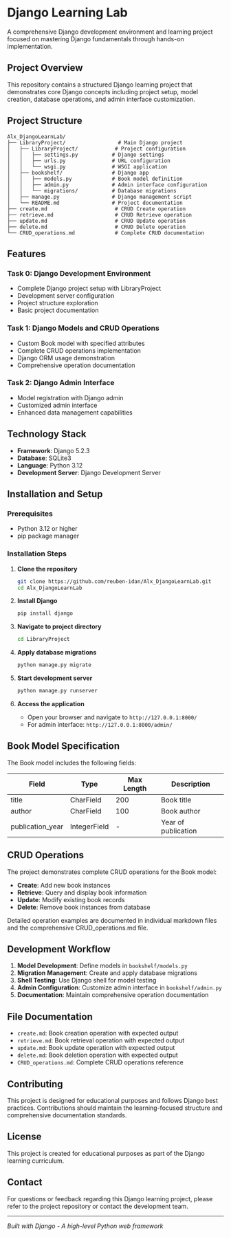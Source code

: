 # Django Learning Lab

A comprehensive Django development environment and learning project focused on mastering Django fundamentals through hands-on implementation.

## Project Overview

This repository contains a structured Django learning project that demonstrates core Django concepts including project setup, model creation, database operations, and admin interface customization.

## Project Structure

```
Alx_DjangoLearnLab/
├── LibraryProject/                 # Main Django project
│   ├── LibraryProject/            # Project configuration
│   │   ├── settings.py           # Django settings
│   │   ├── urls.py               # URL configuration
│   │   └── wsgi.py               # WSGI application
│   ├── bookshelf/                # Django app
│   │   ├── models.py             # Book model definition
│   │   ├── admin.py              # Admin interface configuration
│   │   └── migrations/           # Database migrations
│   ├── manage.py                 # Django management script
│   └── README.md                 # Project documentation
├── create.md                      # CRUD Create operation
├── retrieve.md                    # CRUD Retrieve operation
├── update.md                      # CRUD Update operation
├── delete.md                      # CRUD Delete operation
└── CRUD_operations.md             # Complete CRUD documentation
```

## Features

### Task 0: Django Development Environment

- Complete Django project setup with LibraryProject
- Development server configuration
- Project structure exploration
- Basic project documentation

### Task 1: Django Models and CRUD Operations

- Custom Book model with specified attributes
- Complete CRUD operations implementation
- Django ORM usage demonstration
- Comprehensive operation documentation

### Task 2: Django Admin Interface

- Model registration with Django admin
- Customized admin interface
- Enhanced data management capabilities

## Technology Stack

- **Framework**: Django 5.2.3
- **Database**: SQLite3
- **Language**: Python 3.12
- **Development Server**: Django Development Server

## Installation and Setup

### Prerequisites

- Python 3.12 or higher
- pip package manager

### Installation Steps

1. **Clone the repository**

   ```bash
   git clone https://github.com/reuben-idan/Alx_DjangoLearnLab.git
   cd Alx_DjangoLearnLab
   ```

2. **Install Django**

   ```bash
   pip install django
   ```

3. **Navigate to project directory**

   ```bash
   cd LibraryProject
   ```

4. **Apply database migrations**

   ```bash
   python manage.py migrate
   ```

5. **Start development server**

   ```bash
   python manage.py runserver
   ```

6. **Access the application**
   - Open your browser and navigate to `http://127.0.0.1:8000/`
   - For admin interface: `http://127.0.0.1:8000/admin/`

## Book Model Specification

The Book model includes the following fields:

| Field            | Type         | Max Length | Description         |
| ---------------- | ------------ | ---------- | ------------------- |
| title            | CharField    | 200        | Book title          |
| author           | CharField    | 100        | Book author         |
| publication_year | IntegerField | -          | Year of publication |

## CRUD Operations

The project demonstrates complete CRUD operations for the Book model:

- **Create**: Add new book instances
- **Retrieve**: Query and display book information
- **Update**: Modify existing book records
- **Delete**: Remove book instances from database

Detailed operation examples are documented in individual markdown files and the comprehensive CRUD_operations.md file.

## Development Workflow

1. **Model Development**: Define models in `bookshelf/models.py`
2. **Migration Management**: Create and apply database migrations
3. **Shell Testing**: Use Django shell for model testing
4. **Admin Configuration**: Customize admin interface in `bookshelf/admin.py`
5. **Documentation**: Maintain comprehensive operation documentation

## File Documentation

- `create.md`: Book creation operation with expected output
- `retrieve.md`: Book retrieval operation with expected output
- `update.md`: Book update operation with expected output
- `delete.md`: Book deletion operation with expected output
- `CRUD_operations.md`: Complete CRUD operations reference

## Contributing

This project is designed for educational purposes and follows Django best practices. Contributions should maintain the learning-focused structure and comprehensive documentation standards.

## License

This project is created for educational purposes as part of the Django learning curriculum.

## Contact

For questions or feedback regarding this Django learning project, please refer to the project repository or contact the development team.

---

_Built with Django - A high-level Python web framework_
